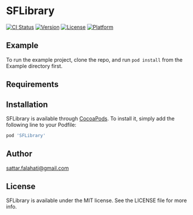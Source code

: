 # SFLibrary

[![CI Status](http://img.shields.io/travis/sattar.falahati@gmail.com/SFLibrary.svg?style=flat)](https://travis-ci.org/sattar.falahati@gmail.com/SFLibrary)
[![Version](https://img.shields.io/cocoapods/v/SFLibrary.svg?style=flat)](http://cocoapods.org/pods/SFLibrary)
[![License](https://img.shields.io/cocoapods/l/SFLibrary.svg?style=flat)](http://cocoapods.org/pods/SFLibrary)
[![Platform](https://img.shields.io/cocoapods/p/SFLibrary.svg?style=flat)](http://cocoapods.org/pods/SFLibrary)

## Example

To run the example project, clone the repo, and run `pod install` from the Example directory first.

## Requirements

## Installation

SFLibrary is available through [CocoaPods](http://cocoapods.org). To install
it, simply add the following line to your Podfile:

```ruby
pod 'SFLibrary'
```

## Author

sattar.falahati@gmail.com

## License

SFLibrary is available under the MIT license. See the LICENSE file for more info.
